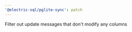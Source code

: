 ```yaml
---
'@electric-sql/pglite-sync': patch
---
```


Filter out update messages that don't modify any columns

